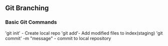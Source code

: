 ## Git Branching

### Basic Git Commands
'git init' - Create local repo
'git add'- Add modified files to index(staging)
'git commit' -m "message" - commit to local repository
